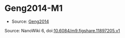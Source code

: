 <a name="material" />

# Geng2014-M1
<script type="application/ld+json">
  {
    "@context": "https://schema.org/",
    "@type": "ChemicalSubstance",
    "@id": "https://egonw.github.io/nanowiki/nanowiki437.html#material",
    "http://purl.org/dc/terms/conformsTo":
      {
        "@type": "CreativeWork",
        "@id": "https://bioschemas.org/profiles/ChemicalSubstance/0.4-RELEASE/"
      },
    "identfier": "437",
    "name": "Geng2014-M1",
    "url": "https://egonw.github.io/nanowiki/nanowiki437.html#material",
    "sameAs": "http://127.0.0.1/mediawiki/index.php/Special:URIResolver/Geng2014-2DM1"
  }
</script>


* Source: [Geng2014](Geng2014.md)


Source: NanoWiki 6, doi:[10.6084/m9.figshare.11897205.v1](https://doi.org/10.6084/m9.figshare.11897205.v1)
